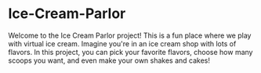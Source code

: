 # Ice-Cream-Parlor
Welcome to the Ice Cream Parlor project! This is a fun place where we play with virtual ice cream. Imagine you're in an ice cream shop with lots of flavors. In this project, you can pick your favorite flavors, choose how many scoops you want, and even make your own shakes and cakes!
